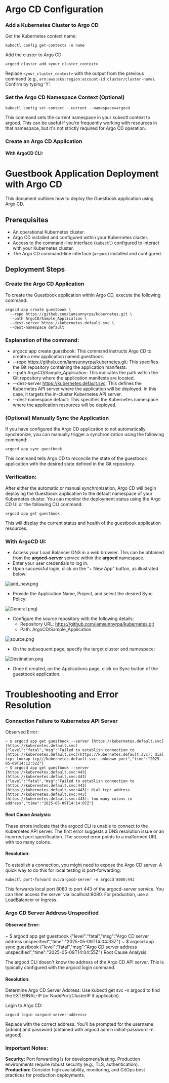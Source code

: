 # Argo CD Configuration
### Add a Kubernetes Cluster to Argo CD
Get the Kubernetes context name:
 ```
 kubectl config get-contexts -o name
 ```
Add the cluster to Argo CD:
 ```
 argocd cluster add <your_cluster_context>
 ```

 Replace `<your_cluster_context>` with the output from the previous command (e.g.,  `arn:aws:eks:region:account-id:cluster/cluster-name`).  Confirm by typing 'Y'.
### Set the Argo CD Namespace Context (Optional)

```
kubectl config set-context --current --namespace=argocd
```

This command sets the current namespace in your kubectl context to argocd. This can be useful if you're frequently working with resources in that namespace, but it's not strictly required for Argo CD operation.

### Create an Argo CD Application

#### With ArgoCD CLI:

# Guestbook Application Deployment with Argo CD

This document outlines how to deploy the Guestbook application using Argo CD.

## Prerequisites

* An operational Kubernetes cluster.
* Argo CD installed and configured within your Kubernetes cluster.
* Access to the command-line interface (`kubectl`) configured to interact with your Kubernetes cluster.
* The Argo CD command-line interface (`argocd`) installed and configured.

## Deployment Steps

### Create the Argo CD Application

To create the Guestbook application within Argo CD, execute the following command:

```
argocd app create guestbook \
  --repo https://github.com/iamsunnyrpa/kubernetes.git \
  --path ArgoCD/Sample_Application \
  --dest-server https://kubernetes.default.svc \
  --dest-namespace default
```
### Explanation of the command:

* argocd app create guestbook: This command instructs Argo CD to create a new application named guestbook.
* --repo https://github.com/iamsunnyrpa/kubernetes.git: This specifies the Git repository containing the application manifests.
* --path ArgoCD/Sample_Application: This indicates the path within the Git repository where the application manifests are located.
* --dest-server https://kubernetes.default.svc: This defines the Kubernetes API server where the application will be deployed. In this case, it targets the in-cluster Kubernetes API server.
* --dest-namespace default: This specifies the Kubernetes namespace where the application resources will be deployed.
### (Optional) Manually Sync the Application
If you have configured the Argo CD application to not automatically synchronize, you can manually trigger a synchronization using the following command:


```
argocd app sync guestbook
```

This command tells Argo CD to reconcile the state of the guestbook application with the desired state defined in the Git repository.

### Verification:
After either the automatic or manual synchronization, Argo CD will begin deploying the Guestbook application to the default namespace of your Kubernetes cluster. You can monitor the deployment status using the Argo CD UI or the following CLI command:


```
argocd app get guestbook
```
This will display the current status and health of the guestbook application resources.

### With ArgoCD UI:

* Access your Load Balancer DNS in a web browser. This can be obtained from the **argocd-server** service within the **argocd** namespace.
* Enter your user credentials to log in.
* Upon successful login, click on the "+ New App" button, as illustrated below:

![add_new.png](ArgoCD/images/add_new.png)
* Provide the Application Name, Project, and select the desired Sync Policy:

![General.png)](ArgoCD/images/General.png)
* Configure the source repository with the following details:
  - Repository URL: https://github.com/iamsunnyrpa/kubernetes.git
  - Path: ArgoCD/Sample_Application

![source.png](ArgoCD/images/source.png)
* On the subsequent page, specify the target cluster and namespace:

![Destination.png](ArgoCD/images/Destination.png)

* Once it created, on the Applications page, click on Sync button of the guestbook application.



# Troubleshooting and Error Resolution
### Connection Failure to Kubernetes API Server
Observed Error:

```
~ $ argocd app get guestbook --server [https://kubernetes.default.svc](https://kubernetes.default.svc)
{"level":"fatal","msg":"Failed to establish connection to [https://kubernetes.default.svc](https://kubernetes.default.svc): dial tcp: lookup tcp///kubernetes.default.svc: unknown port","time":"2025-05-09T14:12:52Z"}
~ $ argocd app get guestbook --server [https://kubernetes.default.svc:443](https://kubernetes.default.svc:443)
{"level":"fatal","msg":"Failed to establish connection to [https://kubernetes.default.svc:443](https://kubernetes.default.svc:443): dial tcp: address [https://kubernetes.default.svc:443](https://kubernetes.default.svc:443): too many colons in address","time":"2025-05-09T14:14:07Z"}
```

#### Root Cause Analysis:

These errors indicate that the argocd CLI is unable to connect to the Kubernetes API server. The first error suggests a DNS resolution issue or an incorrect port specification. The second error points to a malformed URL with too many colons.

#### Resolution:

To establish a connection, you might need to expose the Argo CD server.  A quick way to do this for local testing is port-forwarding:

```
kubectl port-forward svc/argocd-server -n argocd 8080:443
```

This forwards local port 8080 to port 443 of the argocd-server service. You can then access the server via localhost:8080.  For production, use a LoadBalancer or Ingress.

### Argo CD Server Address Unspecified

#### Observed Error:

~ $ argocd app get guestbook
{"level":"fatal","msg":"Argo CD server address unspecified","time":"2025-05-09T14:04:33Z"}
~ $ argocd app sync guestbook
{"level":"fatal","msg":"Argo CD server address unspecified","time":"2025-05-09T14:04:55Z"}
Root Cause Analysis:

The argocd CLI doesn't know the address of the Argo CD API server.  This is typically configured with the argocd login command.

#### Resolution:

Determine Argo CD Server Address: Use kubectl get svc -n argocd to find the EXTERNAL-IP (or NodePort/ClusterIP if applicable).

Login to Argo CD:


```
argocd login <argocd-server-address>
```

Replace <argocd-server-address> with the correct address. You'll be prompted for the username (admin) and password (obtained with argocd admin initial-password -n argocd).

### Important Notes:

**Security:** Port forwarding is for development/testing. Production environments require robust security (e.g., TLS, authentication).
**Production:** Consider high availability, monitoring, and GitOps best practices for production deployments.